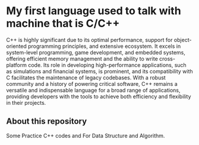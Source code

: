 # My first language used to talk with machine that is C/C++

C++ is highly significant due to its optimal performance, support for object-oriented programming principles, and extensive ecosystem. It excels in system-level programming, game development, and embedded systems, offering efficient memory management and the ability to write cross-platform code. Its role in developing high-performance applications, such as simulations and financial systems, is prominent, and its compatibility with C facilitates the maintenance of legacy codebases. With a robust community and a history of powering critical software, C++ remains a versatile and indispensable language for a broad range of applications, providing developers with the tools to achieve both efficiency and flexibility in their projects.


## About this repository
Some Practice C++ codes and For Data Structure and Algorithm.
